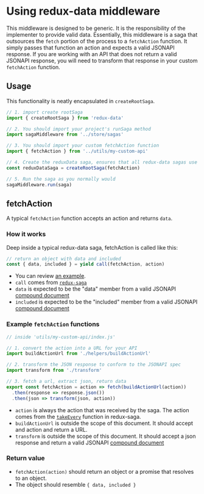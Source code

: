 # Using redux-data middleware
This middleware is designed to be generic. It is the responsibility of the implementer to provide valid data. Essentially, this middleware is a saga that outsources the `fetch` portion of the process to a `fetchAction` function. It simply passes that function an action and expects a valid JSONAPI response. If you are working with an API that does not return a valid JSONAPI response, you will need to transform that response in your custom `fetchAction` function.

## Usage
This functionality is neatly encapsulated in `createRootSaga`.

```js
// 1. import create rootSaga
import { createRootSaga } from 'redux-data'

// 2. You should import your project's runSaga method
import sagaMiddleware from '../store/sagas'

// 3. You should import your custom fetchAction function
import { fetchAction } from '../utils/my-custom-api'

// 4. Create the reduxData saga, ensures that all redux-data sagas use that method when fetching
const reduxDataSaga = createRootSaga(fetchAction)

// 5. Run the saga as you normally would
sagaMiddleware.run(saga)
```

## fetchAction
A typical `fetchAction` function accepts an action and returns `data`.

### How it works
Deep inside a typical redux-data saga, fetchAction is called like this:

```js
// return an object with data and included
const { data, included } = yield call(fetchAction, action)
```

- You can review [an example](./fetchItems.js).
- `call` comes from [`redux-saga`](https://redux-saga.github.io/redux-saga/docs/api/index.html#callfn-args)
- `data` is expected to be the "data" member from a valid JSONAPI [compound document](http://jsonapi.org/format/#document-compound-documents)
- `included` is expected to be the "included" member from a valid JSONAPI [compound document](http://jsonapi.org/format/#document-compound-documents)

### Example `fetchAction` functions
```js
// inside 'utils/my-custom-api/index.js'

// 1. convert the action into a URL for your API
import buildActionUrl from './helpers/buildActionUrl'

// 2. transform the JSON response to conform to the JSONAPI spec
import transform from './transform'

// 3. fetch a url, extract json, return data
export const fetchAction = action => fetch(buildActionUrl(action))
  .then(response => response.json())
  .then(json => transform(json, action))
```

- `action` is always the action that was received by the saga. The action comes from the [`takeEvery`](https://redux-saga.github.io/redux-saga/docs/api/index.html#takeeverypattern-saga-args) function in redux-saga.
- `buildActionUrl` is outside the scope of this document. It should accept and action and return a URL.
- `transform` is outside the scope of this document. It should accept a json response and return a valid JSONAPI [compound document](http://jsonapi.org/format/#document-compound-documents)

### Return value
- `fetchAction(action)` should return an object or a promise that resolves to an object.
- The object should resemble `{ data, included }`
